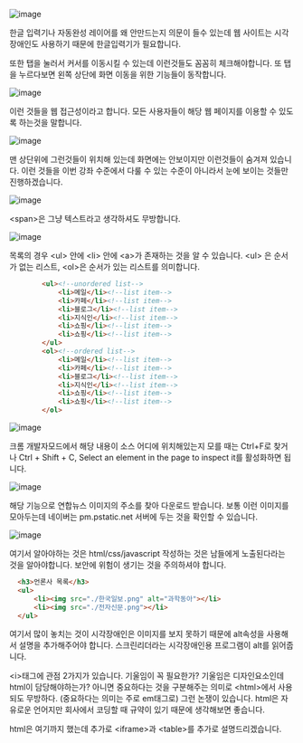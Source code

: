 ![image](https://user-images.githubusercontent.com/79847020/166941690-992deaa1-bb7c-4eb5-a521-73228d35a179.png)

한글 입력기나 자동완성 레이어를 왜 안만드는지 의문이 들수 있는데 웹 사이트는 시각장애인도 사용하기 때문에 한글입력기가 필요합니다.

또한 탭을 눌러서 커서를 이동시킬 수 있는데 이런것들도 꼼꼼히 체크해야합니다. 또 탭을 누르다보면 왼쪽 상단에 화면 이동을 위한 기능들이 동작합니다.

![image](https://user-images.githubusercontent.com/79847020/166942202-4f368d16-9182-4bc3-82bb-25bfd0d3621e.png)

이런 것들을 웹 접근성이라고 합니다. 모든 사용자들이 해당 웹 페이지를 이용할 수 있도록 하는것을 말합니다.

![image](https://user-images.githubusercontent.com/79847020/166942768-c5874aac-92cf-41bd-b333-347a2cf96a22.png)

맨 상단위에 그런것들이 위치해 있는데 화면에는 안보이지만 이런것들이 숨겨져 있습니다. 이런 것들을 이번 강좌 수준에서 다룰 수 있는 수준이 아니라서 눈에 보이는 것들만 진행하겠습니다.

![image](https://user-images.githubusercontent.com/79847020/166943029-4e890fb8-9dd1-45d7-965f-bb246a255d2b.png)

\<span\>은 그냥 텍스트라고 생각하셔도 무방합니다. 

![image](https://user-images.githubusercontent.com/79847020/166943679-6c8ffae0-cc9b-42e3-95ab-05b6d2cadfed.png)

목록의 경우 \<ul\> 안에 \<li\> 안에 \<a\>가 존재하는 것을 알 수 있습니다. \<ul\> 은 순서가 없는 리스트, \<ol\>은 순서가 있는 리스트를 의미합니다.

```html
        <ul><!--unordered list-->
            <li>메일</li><!--list item-->
            <li>카페</li><!--list item-->
            <li>블로그</li><!--list item-->
            <li>지식인</li><!--list item-->
            <li>쇼핑</li><!--list item-->
            <li>쇼핑</li><!--list item-->
        </ul>
        <ol><!--ordered list-->
            <li>메일</li><!--list item-->
            <li>카페</li><!--list item-->
            <li>블로그</li><!--list item-->
            <li>지식인</li><!--list item-->
            <li>쇼핑</li><!--list item-->
            <li>쇼핑</li><!--list item-->
        </ol>
```

![image](https://user-images.githubusercontent.com/79847020/166948540-36bb76bc-918d-43de-82ee-c6b8ab4244a9.png)

크롬 개발자모드에서 해당 내용이 소스 어디에 위치해있는지 모를 때는 Ctrl+F로 찾거나 Ctrl + Shift + C, Select an element in the page to inspect it를 활성화하면 됩니다.

![image](https://user-images.githubusercontent.com/79847020/166953821-58205cb3-a5ec-4273-ab0d-73b24d8a0b3d.png)

해당 기능으로 연합뉴스 이미지의 주소를 찾아 다운로드 받습니다. 보통 이런 이미지를 모아두는데 네이버는 pm.pstatic.net 서버에 두는 것을 확인할 수 있습니다.

![image](https://user-images.githubusercontent.com/79847020/166954828-9f593951-40d7-4441-9a69-9b681f6ede4f.png)

여기서 알아야하는 것은 html/css/javascript 작성하는 것은 남들에게 노출된다라는 것을 알아야합니다.  보안에 위험이 생기는 것을 주의하셔야 합니다.

```html
  <h3>언론사 목록</h3>
  <ul>
      <li><img src="./한국일보.png" alt="과학동아"></li>
      <li><img src="./전자신문.png"></li>
  </ul>
```

여기서 많이 놓치는 것이 시각장애인은 이미지를 보지 못하기 때문에 alt속성을 사용해서 설명을 추가해주어야 합니다. 스크린리더라는 시각장애인용 프로그램이 alt를 읽어줍니다. 

\<i\>태그에 관점 2가지가 있습니다. 기울임이 꼭 필요한가? 기울임은 디자인요소인데 html이 담당해야하는가? 아니면 중요하다는 것을 구분해주는 의미로 \<html\>에서 사용되도 무방하다. (중요하다는 의미는 주로 em태그로) 그런 논쟁이 있습니다. html은 자유로운 언어지만 회사에서 코딩할 때 규약이 있기 때문에 생각해보면 좋습니다. 

html은 여기까지 했는데 추가로 \<iframe\>과 \<table\>를 추가로 설명드리겠습니다.  
















